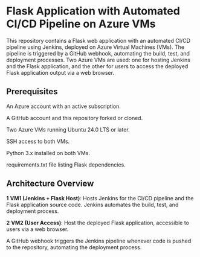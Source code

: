 # Flask Application with Automated CI/CD Pipeline on Azure VMs

This repository contains a Flask web application with an automated CI/CD pipeline using Jenkins, deployed on Azure Virtual Machines (VMs). The pipeline is triggered by a GitHub webhook, automating the build, test, and deployment processes. Two Azure VMs are used: one for hosting Jenkins and the Flask application, and the other for users to access the deployed Flask application output via a web browser.

## Prerequisites

  An Azure account with an active subscription.
  
  A GitHub account and this repository forked or cloned.
  
  Two Azure VMs running Ubuntu 24.0 LTS or later.
  
  SSH access to both VMs.
  
  Python 3.x installed on both VMs.
  
  requirements.txt file listing Flask dependencies.

## Architecture Overview

  **1** **VM1 (Jenkins + Flask Host)**: Hosts Jenkins for the CI/CD pipeline and the Flask application source code. Jenkins automates the build, test, and deployment process.

  **2** **VM2 (User Access)**: Host the deployed Flask application, accessible to users via a web browser.

  A GitHub webhook triggers the Jenkins pipeline whenever code is pushed to the repository, automating the deployment process.






